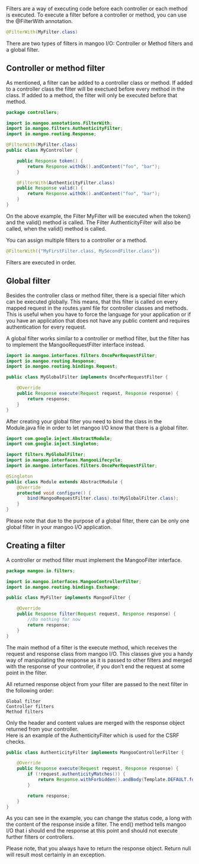 Filters are a way of executing code before each controller or each method is executed. To execute a filter before a controller or method, you can use the @FilterWith annotation.

```java
@FilterWith(MyFilter.class)
```

There are two types of filters in mangoo I/O: Controller or Method filters and a global filter.

## Controller or method filter

As mentioned, a filter can be added to a controller class or method. If added to a controller class the filter will be exectued before every method in the class. If added to a method, the filter will only be executed before that method.

```java
package controllers;

import io.mangoo.annotations.FilterWith;
import io.mangoo.filters.AuthenticityFilter;
import io.mangoo.routing.Response;

@FilterWith(MyFilter.class)
public class MyController {

    public Response token() {
        return Response.withOk().andContent("foo", "bar");
    }

    @FilterWith(AuthenticityFilter.class)
    public Response valid() {
        return Response.withOk().andContent("foo", "bar");
    }
}
```

On the above example, the Filter MyFilter will be executed when the token\(\) and the valid\(\) method is called. The Filter AuthenticityFilter will also be called, when the valid\(\) method is called.

You can assign multiple filters to a controller or a method.

```java
@FilterWith({"MyFirstFilter.class, MySecondFilter.class"})
```

Filters are executed in order.

## Global filter

Besides the controller class or method filter, there is a special filter which can be executed globally. This means, that this filter is called on every mapped request in the routes.yaml file for controller classes and methods. This is useful when you have to force the language for your application or if you have an application that does not have any public content and requires authentication for every request.

A global filter works similar to a controller or method filter, but the filter has to implement the MangooRequestFilter interface instead.

```java
import io.mangoo.interfaces.filters.OncePerRequestFilter;
import io.mangoo.routing.Response;
import io.mangoo.routing.bindings.Request;

public class MyGlobalFilter implements OncePerRequestFilter {

    @Override
    public Response execute(Request request, Response response) {
        return response;
    }
}
```

After creating your global filter you need to bind the class in the Module.java file in order to let mangoo I/O know that there is a global filter.

```java
import com.google.inject.AbstractModule;
import com.google.inject.Singleton;

import filters.MyGlobalFilter;
import io.mangoo.interfaces.MangooLifecycle;
import io.mangoo.interfaces.filters.OncePerRequestFilter;

@Singleton
public class Module extends AbstractModule {
    @Override
    protected void configure() {
        bind(MangooRequestFilter.class).to(MyGlobalFilter.class);
    }
}
```

Please note that due to the purpose of a global filter, there can be only one global filter in your mangoo I/O application.

## Creating a filter

A controller or method filter must implement the MangooFilter interface.

```java
package mangoo.io.filters;

import io.mangoo.interfaces.MangooControllerFilter;
import io.mangoo.routing.bindings.Exchange;

public class MyFilter implements MangooFilter {

    @Override
    public Response filter(Request request, Response response) {
        //Do nothing for now
        return response;
    }
}
```

The main method of a filter is the execute method, which receives the request and response class from mangoo I/O. This classes give you a handy way of manipulating the response as it is passed to other filters and merged with the response of your controller, if you don’t end the request at some point in the filter.

All returned response object from your filter are passed to the next filter in the following order:

```
Global filter
Controller filters
Method filters
```

Only the header and content values are merged with the response object returned from your controller.  
Here is an example of the AuthenticityFilter which is used for the CSRF checks.

```java
public class AuthenticityFilter implements MangooControllerFilter {

    @Override
    public Response execute(Request request, Response response) {
        if (!request.authenticityMatches()) {
            return Response.withForbidden().andBody(Template.DEFAULT.forbidden()).end();
        }

        return response;
    }
}
```

As you can see in the example, you can change the status code, a long with the content of the response inside a filter. The end\(\) method tells mangoo I/O that i should end the response at this point and should not execute further filters or controllers.

Please note, that you always have to return the response object. Return null will result most certainly in an exception.
